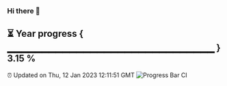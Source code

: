 ### Hi there 👋
⏳ Year progress { ▁▁▁▁▁▁▁▁▁▁▁▁▁▁▁▁▁▁▁▁▁▁▁▁▁▁▁▁▁▁ } 3.15 %
---
⏰ Updated on Thu, 12 Jan 2023 12:11:51 GMT
![Progress Bar CI](https://github.com/Moyi321/Moyi321/workflows/Progress%20Bar%20CI/badge.svg)
